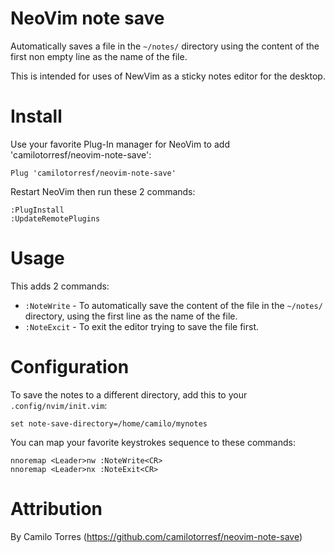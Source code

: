 # NeoVim note save
Automatically saves a file in the `~/notes/` directory using the content of the first non empty line as the name of the file.

This is intended for uses of NewVim as a sticky notes editor for the desktop.

# Install

Use your favorite Plug-In manager for NeoVim to add 'camilotorresf/neovim-note-save':

```
Plug 'camilotorresf/neovim-note-save'
```

Restart NeoVim then run these 2 commands:

```
:PlugInstall
:UpdateRemotePlugins
```

# Usage

This adds 2 commands:

* `:NoteWrite` - To automatically save the content of the file in the `~/notes/` directory, using the first line as the name of the file.
* `:NoteExcit` - To exit the editor trying to save the file first.

# Configuration

To save the notes to a different directory, add this to your `.config/nvim/init.vim`:

```
set note-save-directory=/home/camilo/mynotes
```

You can map your favorite keystrokes sequence to these commands:

```
nnoremap <Leader>nw :NoteWrite<CR>
nnoremap <Leader>nx :NoteExit<CR>
```

# Attribution

By Camilo Torres (https://github.com/camilotorresf/neovim-note-save)
